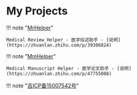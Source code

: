 # My Projects

!!! note "[MrHelper](https://dearfad.github.io/mrhelper)"

    Medical Review Helper - 医学综述助手 - [说明](https://zhuanlan.zhihu.com/p/39306824)

!!! note "[MmHelper](https://github.com/dearfad/mmhelper)"

    Medical Manuscript Helper - 医学论文助手 - [说明](https://zhuanlan.zhihu.com/p/47755088)

!!! note "[吉ICP备15007542号](http://beian.miit.gov.cn)"
